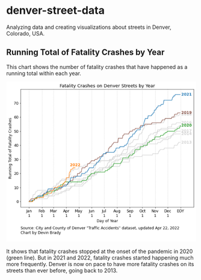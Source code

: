 # denver-street-data
Analyzing data and creating visualizations about streets in Denver, Colorado, USA. 

## Running Total of Fatality Crashes by Year

This chart shows the number of fatality crashes that have happened as a running total within each year. 

![fatality_crashes_by_year](fatality_crashes_by_year.png)

It shows that fatality crashes stopped at the onset of the pandemic in 2020 (green line). But in 2021 and 2022, fatality crashes started happening much more frequently. Denver is now on pace to have more fatality crashes on its streets than ever before, going back to 2013. 